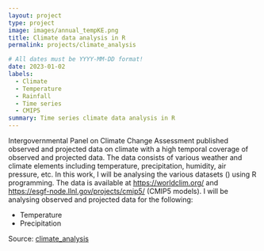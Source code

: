 ```yaml
---
layout: project
type: project
image: images/annual_tempKE.png
title: Climate data analysis in R
permalink: projects/climate_analysis

# All dates must be YYYY-MM-DD format!
date: 2023-01-02
labels:
  - Climate
  - Temperature
  - Rainfall
  - Time series
  - CMIP5
summary: Time series climate data analysis in R 
---
```



Intergovernmental Panel on Climate Change Assessment published observed and projected data on climate with a high temporal coverage of observed and projected data. The data consists of various weather and climate elements including temperature, precipitation, humidity, air pressure, etc. In this work, I will be analysing the various datasets () using R programming. The data is available at https://worldclim.org/ and https://esgf-node.llnl.gov/projects/cmip5/ (CMIP5 models).
I will be analysing observed and projected data for the following:
- Temperature
- Precipitation

Source: <a href="https://github.com/japhethkimeu/climate_analysis"><i class="large github icon"></i>climate_analysis</a>

